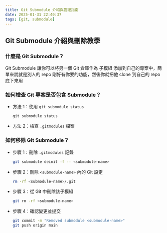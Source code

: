 ```yaml
---
title: Git Submodule 介紹與管理指南  
date: 2025-01-31 22:40:37
tags: [git, submodule]
---
```


## Git Submodule 介紹與刪除教學


### 什麼是 Git Submodule？  
Git Submodule 讓你可以將另一個 Git 倉庫作為 子模組 添加到自己的專案中，簡單來說就是別人的 repo 剛好有你要的功能，然後你就把他 clone 到自己的 repo 底下來用

### 如何檢查 Git 專案是否包含 Submodule？  

- 方法 1：使用 `git submodule status`
    ```
    git submodule status
    ```
- 方法 2：檢查 `.gitmodules` 檔案


### 如何移除 Git Submodule？  


- 步驟 1：刪除 `.gitmodules` 記錄
    ```sh
    git submodule deinit -f -- <submodule-name>
    ```

- 步驟 2：刪除 `<submodule-name>` 內的 Git 設定
    ```sh
    rm -rf <submodule-name>/.git
    ```

- 步驟 3：從 Git 中刪除該子模組
    ```sh
    git rm -rf <submodule-name>
    ```

- 步驟 4：確認變更並提交
    ```sh
    git commit -m "Removed submodule <submodule-name>"
    git push origin main
    ```
